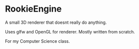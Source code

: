 # RookieEngine

A small 3D renderer that doesnt really do anything.

Uses glfw and OpenGL for renderer. Mostly written from scratch.

For my Computer Science class.
